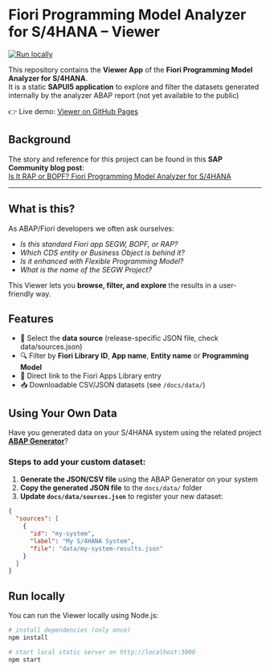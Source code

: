 # Fiori Programming Model Analyzer for S/4HANA – Viewer

[![Run locally](https://img.shields.io/badge/npm-start-green?logo=npm)](#run-locally)

This repository contains the **Viewer App** of the **Fiori Programming Model Analyzer for S/4HANA**.  
It is a static **SAPUI5 application** to explore and filter
the datasets generated internally by the analyzer ABAP report (not yet available to the public)

👉 Live demo: [Viewer on GitHub Pages](https://alespad.github.io/s4-fiori-model-analyzer/)


## Background

The story and reference for this project can be found in this **SAP Community blog post**:  
[Is It RAP or BOPF? Fiori Programming Model Analyzer for S/4HANA](https://community.sap.com/t5/abap-blog-posts/is-it-rap-or-bopf-fiori-programming-model-analyzer-for-s-4hana/ba-p/14240651)

---

## What is this?

As ABAP/Fiori developers we often ask ourselves:

- *Is this standard Fiori app SEGW, BOPF, or RAP?*  
- *Which CDS entity or Business Object is behind it?*  
- *Is it enhanced with Flexible Programming Model?*  
- *What is the name of the SEGW Project?*  

This Viewer lets you **browse, filter, and explore** the results in a user-friendly way.

## Features

- 📂 Select the **data source** (release-specific JSON file, check data/sources.json)  
- 🔍 Filter by **Fiori Library ID**,  **App name**, **Entity name** or **Programming Model**
- 🔗 Direct link to the Fiori Apps Library entry  
- 📥 Downloadable CSV/JSON datasets (see `/docs/data/`)

## Using Your Own Data

Have you generated data on your S/4HANA system using the related project [**ABAP Generator**](https://github.com/alespad/s4-fiori-model-generator)?

### Steps to add your custom dataset:

1. **Generate the JSON/CSV file** using the ABAP Generator on your system
2. **Copy the generated JSON file** to the `docs/data/` folder
3. **Update `docs/data/sources.json`** to register your new dataset:
```json
{
  "sources": [
    {
      "id": "my-system",
      "label": "My S/4HANA System",
      "file": "data/my-system-results.json"
    }
  ]
}
```

## Run locally

You can run the Viewer locally using Node.js:

```bash
# install dependencies (only once)
npm install

# start local static server on http://localhost:3000
npm start



